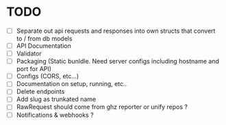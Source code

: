 # TODO

- [ ] Separate out api requests and responses into own structs that convert to / from db models
- [ ] API Documentation
- [ ] Validator
- [ ] Packaging (Static bunldle. Need server configs including hostname and port for API)
- [ ] Configs (CORS, etc...)
- [ ] Documentation on setup, running, etc..
- [ ] Delete endpoints
- [ ] Add slug as trunkated name
- [ ] RawRequest should come from ghz reporter or unify repos ?
- [ ] Notifications & webhooks ?
